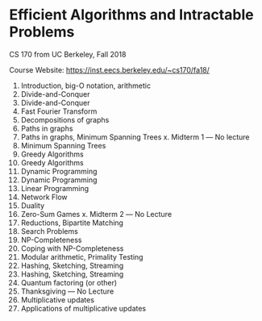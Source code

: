 # Efficient Algorithms and Intractable Problems

CS 170 from UC Berkeley, Fall 2018

Course Website: https://inst.eecs.berkeley.edu/~cs170/fa18/

1. Introduction, big-O notation, arithmetic
2. Divide-and-Conquer
3. Divide-and-Conquer
4. Fast Fourier Transform
5. Decompositions of graphs
6. Paths in graphs
7. Paths in graphs, Minimum Spanning Trees
x. Midterm 1 –– No lecture
8. Minimum Spanning Trees
9. Greedy Algorithms
10. Greedy Algorithms
11. Dynamic Programming
12. Dynamic Programming
13. Linear Programming
14. Network Flow
15. Duality
16. Zero-Sum Games
x. Midterm 2 –– No Lecture
17. Reductions, Bipartite Matching
18. Search Problems
19. NP-Completeness
20. Coping with NP-Completeness
21. Modular arithmetic, Primality Testing
22. Hashing, Sketching, Streaming
23. Hashing, Sketching, Streaming
24. Quantum factoring (or other)
25. Thanksgiving –– No Lecture
26. Multiplicative updates
27. Applications of multiplicative updates

